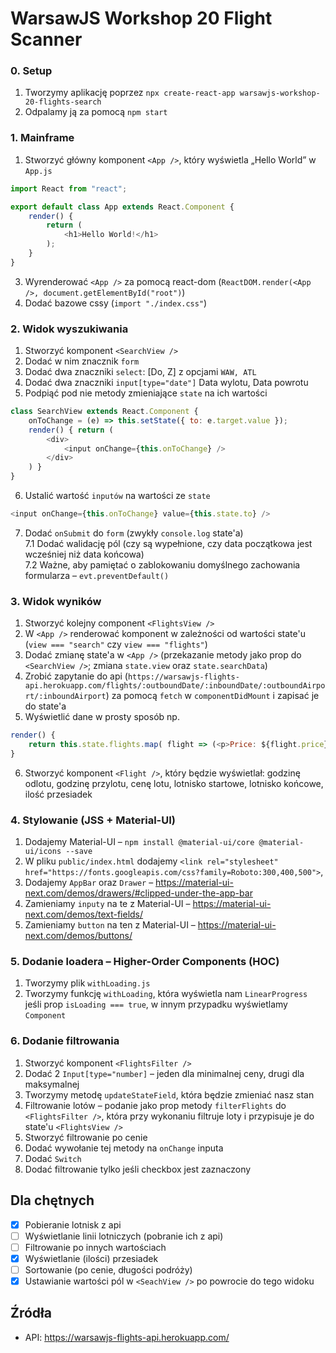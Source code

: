 # WarsawJS Workshop 20 Flight Scanner

### 0. Setup
1. Tworzymy aplikację poprzez `npx create-react-app warsawjs-workshop-20-flights-search`
2. Odpalamy ją za pomocą `npm start`

### 1. 	Mainframe
1. Stworzyć główny komponent `<App />`, który wyświetla „Hello World” w `App.js`
```javascript
import React from "react";

export default class App extends React.Component {
	render() {
		return (
			<h1>Hello World!</h1>
		);
	}
}
```

3. Wyrenderować `<App />` za pomocą react-dom (`ReactDOM.render(<App />, document.getElementById("root")`)
4. Dodać bazowe cssy (`import "./index.css"`)

### 2. Widok wyszukiwania
1. Stworzyć komponent `<SearchView />`
2. Dodać w nim znacznik `form`
3. Dodać dwa znaczniki `select`:  [Do, Z] z opcjami `WAW, ATL`
4. Dodać dwa znaczniki `input[type="date"]` Data wylotu, Data powrotu
5. Podpiąć pod nie metody zmieniające `state` na ich wartości
```javascript
class SearchView extends React.Component {
	onToChange = (e) => this.setState({ to: e.target.value });
	render() { return (
		<div>
			<input onChange={this.onToChange} />
		</div>
	) }
}
```
6. Ustalić wartość `inputów` na wartości ze `state`
```javascript
<input onChange={this.onToChange} value={this.state.to} />
```
7. Dodać `onSubmit` do `form` (zwykły `console.log` state'a)<br />
 	7.1 Dodać walidację pól (czy są wypełnione, czy data początkowa jest wcześniej niż data końcowa)<br />
	7.2 Ważne, aby pamiętać o zablokowaniu domyślnego zachowania formularza – `evt.preventDefault()`

### 3. Widok wyników
1. Stworzyć kolejny component `<FlightsView />`
2. W `<App />` renderować komponent w zależności od wartości state'u (`view === "search"` czy `view === "flights"`)
3. Dodać zmianę state'a w `<App />` (przekazanie metody jako prop do `<SearchView />`; zmiana `state.view` oraz `state.searchData`)
4. Zrobić zapytanie do api (`https://warsawjs-flights-api.herokuapp.com/flights/:outboundDate/:inboundDate/:outboundAirport/:inboundAirport`) za pomocą `fetch` w `componentDidMount` i zapisać je do state'a
5. Wyświetlić dane w prosty sposób np.
```javascript
render() {
	return this.state.flights.map( flight => (<p>Price: ${flight.price}</p>);
}
```
6. Stworzyć komponent `<Flight />`, który będzie wyświetlał: godzinę odlotu, godzinę przylotu, cenę lotu, lotnisko startowe, lotnisko końcowe, ilość przesiadek

### 4. Stylowanie (JSS + Material-UI)
1. Dodajemy Material-UI – `npm install @material-ui/core @material-ui/icons --save`
2. W pliku `public/index.html` dodajemy `<link rel="stylesheet" href="https://fonts.googleapis.com/css?family=Roboto:300,400,500">`,
3. Dodajemy `AppBar` oraz `Drawer` – https://material-ui-next.com/demos/drawers/#clipped-under-the-app-bar
4. Zamieniamy `inputy` na te z Material-UI – https://material-ui-next.com/demos/text-fields/
5. Zamieniamy `button` na ten z Material-UI – https://material-ui-next.com/demos/buttons/

### 5. Dodanie loadera – Higher-Order Components (HOC)
1. Tworzymy plik `withLoading.js`
2. Tworzymy funkcję `withLoading`, która wyświetla nam `LinearProgress` jeśli prop `isLoading === true`, w innym przypadku wyświetlamy `Component`

### 6. Dodanie filtrowania
1. Stworzyć komponent `<FlightsFilter />`
2. Dodać 2 `Input[type="number]` – jeden dla minimalnej ceny, drugi dla maksymalnej
3. Tworzymy metodę `updateStateField`, która będzie zmieniać nasz stan
4. Filtrowanie lotów – podanie jako prop metody `filterFlights` do `<FlightsFilter />`, która przy wykonaniu filtruje loty i przypisuje je do state'u `<FlightsView />`
5. Stworzyć filtrowanie po cenie
6. Dodać wywołanie tej metody na `onChange` inputa
7. Dodać `Switch`
8. Dodać filtrowanie tylko jeśli checkbox jest zaznaczony

## Dla chętnych
- [x] Pobieranie lotnisk z api
- [ ] Wyświetlanie linii lotniczych (pobranie ich z api)
- [ ] Filtrowanie po innych wartościach
- [x] Wyświetlanie (ilości) przesiadek
- [ ] Sortowanie (po cenie, długości podróży)
- [x] Ustawianie wartości pól w `<SeachView />` po powrocie do tego widoku

## Źródła
- API: https://warsawjs-flights-api.herokuapp.com/

